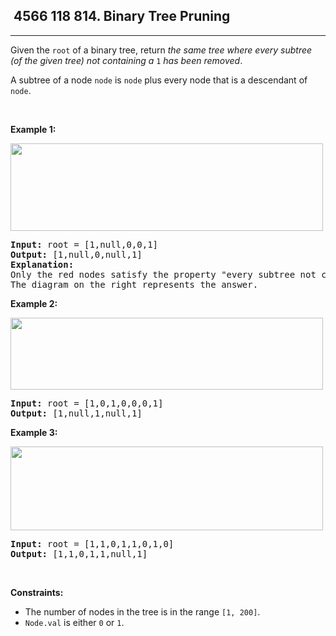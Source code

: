 <h2> 4566 118
814. Binary Tree Pruning</h2><hr><div><p>Given the <code>root</code> of a binary tree, return <em>the same tree where every subtree (of the given tree) not containing a </em><code>1</code><em> has been removed</em>.</p>

<p>A subtree of a node <code>node</code> is <code>node</code> plus every node that is a descendant of <code>node</code>.</p>

<p>&nbsp;</p>
<p><strong class="example">Example 1:</strong></p>
<img alt="" src="https://s3-lc-upload.s3.amazonaws.com/uploads/2018/04/06/1028_2.png" style="width: 500px; height: 140px;">
<pre><strong>Input:</strong> root = [1,null,0,0,1]
<strong>Output:</strong> [1,null,0,null,1]
<strong>Explanation:</strong> 
Only the red nodes satisfy the property "every subtree not containing a 1".
The diagram on the right represents the answer.
</pre>

<p><strong class="example">Example 2:</strong></p>
<img alt="" src="https://s3-lc-upload.s3.amazonaws.com/uploads/2018/04/06/1028_1.png" style="width: 500px; height: 115px;">
<pre><strong>Input:</strong> root = [1,0,1,0,0,0,1]
<strong>Output:</strong> [1,null,1,null,1]
</pre>

<p><strong class="example">Example 3:</strong></p>
<img alt="" src="https://s3-lc-upload.s3.amazonaws.com/uploads/2018/04/05/1028.png" style="width: 500px; height: 134px;">
<pre><strong>Input:</strong> root = [1,1,0,1,1,0,1,0]
<strong>Output:</strong> [1,1,0,1,1,null,1]
</pre>

<p>&nbsp;</p>
<p><strong>Constraints:</strong></p>

<ul>
	<li>The number of nodes in the tree is in the range <code>[1, 200]</code>.</li>
	<li><code>Node.val</code> is either <code>0</code> or <code>1</code>.</li>
</ul>
</div>